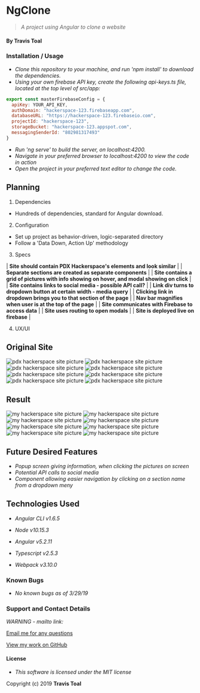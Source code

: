 # NgClone
> _A project using Angular to clone a website_

#### By **Travis Toal**

### Installation / Usage
* _Clone this repository to your machine, and run 'npm install' to download the dependencies._
* _Using your own firebase API key, create the following api-keys.ts file, located at the top level of src/app:_
```javascript
export const masterFirebaseConfig = {
  apiKey: YOUR_API_KEY,
  authDomain: "hackerspace-123.firebaseapp.com",
  databaseURL: "https://hackerspace-123.firebaseio.com",
  projectId: "hackerspace-123",
  storageBucket: "hackerspace-123.appspot.com",
  messagingSenderId: "802981317493"
}
```
* _Run 'ng serve' to build the server, on localhost:4200._
* _Navigate in your preferred browser to localhost:4200 to view the code in action_
* _Open the project in your preferred text editor to change the code._

## Planning

1. Dependencies
  * Hundreds of dependencies, standard for Angular download.

2. Configuration
  * Set up project as behavior-driven, logic-separated directory
  * Follow a 'Data Down, Action Up' methodology

3. Specs

| **Site should contain PDX Hackerspace's elements and look similar** |
| **Separate sections are created as separate components** |
| **Site contains a grid of pictures with info showing on hover, and modal showing on click** |
| **Site contains links to social media - possible API call?** |
| **Link div turns to dropdown button at certain width - media query** |
| **Clicking link in dropdown brings you to that section of the page** |
| **Nav bar magnifies when user is at the top of the page** |
| **Site communicates with Firebase to access data** |
| **Site uses routing to open modals** |
| **Site is deployed live on firebase** |

4. UX/UI

## Original Site
![pdx hackerspace site picture](src/assets/img/site-pic0.png)
![pdx hackerspace site picture](src/assets/img/site-pic1.png)
![pdx hackerspace site picture](src/assets/img/site-pic2.png)
![pdx hackerspace site picture](src/assets/img/site-pic3.png)
![pdx hackerspace site picture](src/assets/img/site-pic4.png)
![pdx hackerspace site picture](src/assets/img/site-pic5.png)
![pdx hackerspace site picture](src/assets/img/site-pic6.png)
![pdx hackerspace site picture](src/assets/img/site-pic7.png)

## Result
![my hackerspace site picture](src/assets/img/result-pic0.png)
![my hackerspace site picture](src/assets/img/result-pic1.png)
![my hackerspace site picture](src/assets/img/result-pic2.png)
![my hackerspace site picture](src/assets/img/result-pic3.png)
![my hackerspace site picture](src/assets/img/result-pic4.png)
![my hackerspace site picture](src/assets/img/result-pic5.png)
![my hackerspace site picture](src/assets/img/result-pic6.png)
![my hackerspace site picture](src/assets/img/result-pic7.png)


## Future Desired Features
* _Popup screen giving information, when clicking the pictures on screen_
* _Potential API calls to social media_
* _Component allowing easier navigation by clicking on a section name from a dropdown meny_

## Technologies Used

* _Angular CLI v1.6.5_

* _Node v10.15.3_

* _Angular v5.2.11_

* _Typescript v2.5.3_

* _Webpack v3.10.0_

### Known Bugs

* _No known bugs as of 3/29/19_

### Support and Contact Details

_WARNING - mailto link:_

[Email me for any questions](mailto:travisty12@gmail.com)

[View my work on GitHub](https://www.github.com/travisty12/)

#### License
* _This software is licensed under the MIT license_

Copyright (c) 2019 **Travis Toal**
